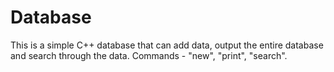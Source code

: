 # Database
This is a simple C++ database that can add data, output the entire database and search through the data. Commands - "new", "print", "search".
